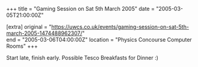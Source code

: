 +++
title = "Gaming Session on Sat 5th March 2005"
date = "2005-03-05T21:00:00Z"

[extra]
original = "https://uwcs.co.uk/events/gaming-session-on-sat-5th-march-2005-1474488962307/"    
end = "2005-03-06T04:00:00Z"
location = "Physics Concourse Computer Rooms"
+++

Start late, finish early.  Possible Tesco Breakfasts for Dinner :)

